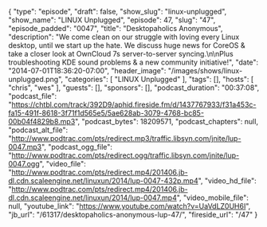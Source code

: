 {
  "type": "episode",
  "draft": false,
  "show_slug": "linux-unplugged",
  "show_name": "LINUX Unplugged",
  "episode": 47,
  "slug": "47",
  "episode_padded": "0047",
  "title": "Desktopaholics Anonymous",
  "description": "We come clean on our struggle with loving every Linux desktop, until we start up the hate. We discuss huge news for CoreOS & take a closer look at OwnCloud 7s server-to-server syncing.\n\nPlus troubleshooting KDE sound problems & a new community initiative!",
  "date": "2014-07-01T18:36:20-07:00",
  "header_image": "/images/shows/linux-unplugged.png",
  "categories": [
    "LINUX Unplugged"
  ],
  "tags": [],
  "hosts": [
    "chris",
    "wes"
  ],
  "guests": [],
  "sponsors": [],
  "podcast_duration": "00:37:08",
  "podcast_file": "https://chtbl.com/track/392D9/aphid.fireside.fm/d/1437767933/f31a453c-fa15-491f-8618-3f71f1d565e5/5ae628ab-3079-4768-bc85-00b04f4829b8.mp3",
  "podcast_bytes": 18209571,
  "podcast_chapters": null,
  "podcast_alt_file": "http://www.podtrac.com/pts/redirect.mp3/traffic.libsyn.com/jnite/lup-0047.mp3",
  "podcast_ogg_file": "http://www.podtrac.com/pts/redirect.ogg/traffic.libsyn.com/jnite/lup-0047.ogg",
  "video_file": "http://www.podtrac.com/pts/redirect.mp4/201406.jb-dl.cdn.scaleengine.net/linuxun/2014/lup-0047-432p.mp4",
  "video_hd_file": "http://www.podtrac.com/pts/redirect.mp4/201406.jb-dl.cdn.scaleengine.net/linuxun/2014/lup-0047.mp4",
  "video_mobile_file": null,
  "youtube_link": "https://www.youtube.com/watch?v=UaVdLZ0UH6I",
  "jb_url": "/61317/desktopaholics-anonymous-lup-47/",
  "fireside_url": "/47"
}

